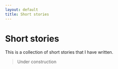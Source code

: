 ```yaml
---
layout: default
title: Short stories
---
```


# Short stories

<p class="first-p">
  <span class="first-word">This is</span> a collection of short stories that I have written.
</p>

> Under construction